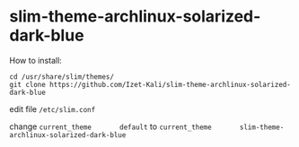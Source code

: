 # slim-theme-archlinux-solarized-dark-blue

How to install:

~~~
cd /usr/share/slim/themes/
git clone https://github.com/Izet-Kali/slim-theme-archlinux-solarized-dark-blue
~~~

edit file `/etc/slim.conf`

change `current_theme       default` to `current_theme       slim-theme-archlinux-solarized-dark-blue`
